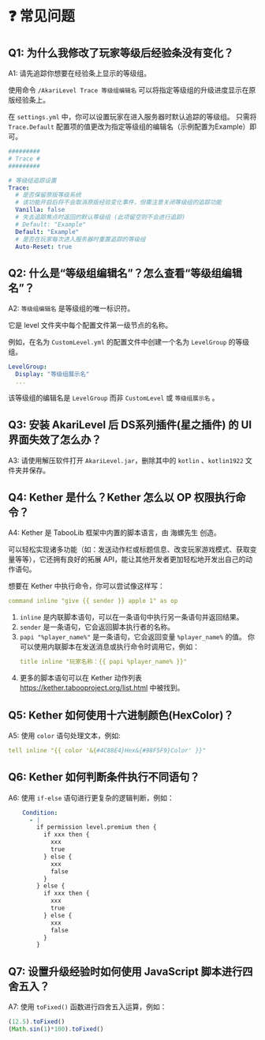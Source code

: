 # ❓ 常见问题

## Q1: 为什么我修改了玩家等级后经验条没有变化？

A1: 请先追踪你想要在经验条上显示的等级组。

使用命令 `/AkariLevel Trace 等级组编辑名` 可以将指定等级组的升级进度显示在原版经验条上。

在 `settings.yml` 中，你可以设置玩家在进入服务器时默认追踪的等级组。
只需将 `Trace.Default` 配置项的值更改为指定等级组的编辑名（示例配置为Example）即可。

``` yaml
#########
# Trace #
#########

# 等级组追踪设置
Trace:
  # 是否保留原版等级系统
  # 该功能开启后将不会取消原版经验变化事件，但需注意关闭等级组的追踪功能
  Vanilla: false
  # 失去追踪焦点时返回的默认等级组 (此项留空则不会进行追踪)
  # Default: "Example"
  Default: "Example"
  # 是否在玩家每次进入服务器时重置追踪的等级组
  Auto-Reset: true
```

## Q2: 什么是“等级组编辑名”？怎么查看“等级组编辑名”？

A2: `等级组编辑名` 是等级组的唯一标识符。

它是 level 文件夹中每个配置文件第一级节点的名称。

例如，在名为 `CustomLevel.yml` 的配置文件中创建一个名为 `LevelGroup` 的等级组。

``` yaml
LevelGroup:
  Display: "等级组展示名"
  ...
```

该等级组的编辑名是 `LevelGroup` 而非 `CustomLevel` 或 `等级组展示名` 。

## Q3: 安装 AkariLevel 后 DS系列插件(星之插件) 的 UI 界面失效了怎么办？

A3: 请使用解压软件打开 `AkariLevel.jar`，删除其中的 `kotlin` 、`kotlin1922` 文件夹并保存。

## Q4: Kether 是什么？Kether 怎么以 OP 权限执行命令？

A4: Kether 是 TabooLib 框架中内置的脚本语言，由 海螺先生 创造。

可以轻松实现诸多功能（如：发送动作栏或标题信息、改变玩家游戏模式、获取变量等等），它还拥有良好的拓展
API，能让其他开发者更加轻松地开发出自己的动作语句。

想要在 Kether 中执行命令，你可以尝试像这样写：

``` yaml
command inline "give {{ sender }} apple 1" as op
```

1. `inline` 是内联脚本语句，可以在一条语句中执行另一条语句并返回结果。
2. `sender` 是一条语句，它会返回脚本执行者的名称。
3. `papi "%player_name%"` 是一条语句，它会返回变量 `%player_name%` 的值。
   你可以使用内联脚本在发送消息或执行命令时调用它，例如：
   ``` yaml
   title inline "玩家名称：{{ papi %player_name% }}"
   ```
4. 更多的脚本语句可以在 Kether 动作列表 https://kether.tabooproject.org/list.html 中被找到。

## Q5: Kether 如何使用十六进制颜色(HexColor)？

A5: 使用 `color` 语句处理文本，例如:

``` yaml
tell inline "{{ color '&{#4C88E4}Hex&{#98F5F9}Color' }}"
```

## Q6: Kether 如何判断条件执行不同语句？

A6: 使用 `if-else` 语句进行更复杂的逻辑判断，例如：

``` yaml
    Condition:
      - |
        if permission level.premium then {
          if xxx then {
            xxx
            true
          } else {
            xxx
            false
          }
        } else {
          if xxx then {
            xxx
            true
          } else {
            xxx
            false
          }
        }
```

## Q7: 设置升级经验时如何使用 JavaScript 脚本进行四舍五入？

A7: 使用 `toFixed()` 函数进行四舍五入运算，例如：

``` javascript
(12.5).toFixed()
(Math.sin(1)*100).toFixed()
```